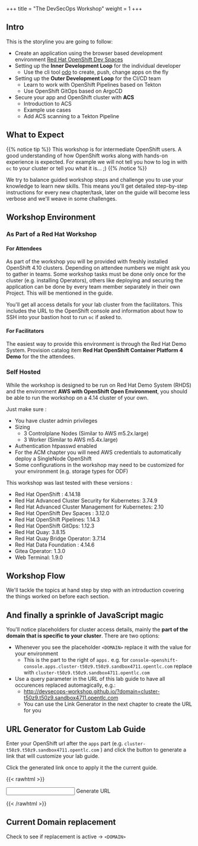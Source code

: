 +++
title = "The DevSecOps Workshop"
weight = 1
+++

## Intro

This is the storyline you are going to follow:

- Create an application using the browser based development environment [Red Hat OpenShift Dev Spaces](https://developers.redhat.com/products/openshift-dev-spaces/overview)
- Setting up the **Inner Development Loop** for the individual developer
  - Use the cli tool [odo](https://developers.redhat.com/products/odo/overview) to create, push, change apps on the fly
- Setting up the **Outer Development Loop** for the CI/CD team
  - Learn to work with OpenShift Pipelines based on Tekton
  - Use OpenShift GitOps based on ArgoCD
- Secure your app and OpenShift cluster with **ACS**
  - Introduction to ACS
  - Example use cases
  - Add ACS scanning to a Tekton Pipeline

## What to Expect

{{% notice tip %}}
This workshop is for intermediate OpenShift users. A good understanding of how OpenShift works along with hands-on experience is expected. For example we will not tell you how to log in with `oc` to your cluster or tell you what it is... ;)
{{% /notice %}}

We try to balance guided workshop steps and challenge you to use your knowledge to learn new skills. This means you'll get detailed step-by-step instructions for every new chapter/task, later on the guide will become less verbose and we'll weave in some challenges.

## Workshop Environment

### As Part of a Red Hat Workshop

#### For Attendees

As part of the workshop you will be provided with freshly installed OpenShift 4.10 clusters. Depending on attendee numbers we might ask you to gather in teams. Some workshop tasks must be done only once for the cluster (e.g. installing Operators), others like deploying and securing the application can be done by every team member separately in their own Project. This will be mentioned in the guide.

You'll get all access details for your lab cluster from the facilitators. This includes the URL to the OpenShift console and information about how to SSH into your bastion host to run `oc` if asked to.

#### For Facilitators

The easiest way to provide this environment is through the Red Hat Demo System. Provision catalog item **Red Hat OpenShift Container Platform 4 Demo** for the the attendees.

### Self Hosted

While the workshop is designed to be run on Red Hat Demo System (RHDS) and the environment **AWS with OpenShift Open Environment**, you should be able to run the workshop on a 4.14 cluster of your own.

Just make sure :

- You have cluster admin privileges
- Sizing
  - 3 Controlplane Nodes (Similar to AWS m5.2x.large)
  - 3 Worker (Similar to AWS m5.4x.large)
- Authentication htpasswd enabled
- For the ACM chapter you will need AWS credentials to automatically deploy a SingleNode OpenShift
- Some configurations in the workshop may need to be customized for your environment (e.g. storage types for ODF)

This workshop was last tested with these versions :

- Red Hat OpenShift : 4.14.18
- Red Hat Advanced Cluster Security for Kubernetes: 3.74.9
- Red Hat Advanced Cluster Management for Kubernetes: 2.10
- Red Hat OpenShift Dev Spaces : 3.12.0
- Red Hat OpenShift Pipelines: 1.14.3
- Red Hat OpenShift GitOps: 1.12.3
- Red Hat Quay: 3.8.15
- Red Hat Quay Bridge Operator: 3.7.14
- Red Hat Data Foundation : 4.14.6
- Gitea Operator: 1.3.0
- Web Terminal: 1.9.0

## Workshop Flow

We'll tackle the topics at hand step by step with an introduction covering the things worked on before each section.

## And finally a sprinkle of JavaScript magic

You'll notice placeholders for cluster access details, mainly the **part of the domain that is specific to your cluster**. There are two options:

- Whenever you see the placeholder `<DOMAIN>` replace it with the value for your environment
  - This is the part to the right of `apps.` e.g. for `console-openshift-console.apps.cluster-t50z9.t50z9.sandbox4711.opentlc.com` replace <DOMAIN> with `cluster-t50z9.t50z9.sandbox4711.opentlc.com`
- Use a query parameter in the URL of this lab guide to have all occurences replaced automagically, e.g.:
  - http://devsecops-workshop.github.io/?domain=cluster-t50z9.t50z9.sandbox4711.opentlc.com
  - You can use the Link Generator in the next chapter to create the URL for you

## URL Generator for Custom Lab Guide

Enter your OpenShift url after the `apps` part (e.g. `cluster-t50z9.t50z9.sandbox4711.opentlc.com` ) and click the button to generate a link that will customize your lab guide.

Click the generated link once to apply it the the current guide.

{{< rawhtml >}}

<script>

  function replaceURLParameter(url, parameter) {
    //prefer to use l.search if you have a location/link object

     console.log("ReplaceURLParameter in -> " + url + " " + parameter);

    var urlparts = url.split('?');   
    if (urlparts.length >= 2) {

        var prefix = encodeURIComponent("domain") + '=';
        var pars = urlparts[1].split(/[&;]/g);

        //reverse iteration as may be destructive
        for (var i = pars.length; i-- > 0;) {    
            //idiom for string.startsWith
            if (pars[i].lastIndexOf(prefix, 0) !== -1) {  
                pars.splice(i, 1);
               
            }
        }
        pars.push("domain=" + parameter)

        return urlparts[0] + (pars.length > 0 ? '?' + pars.join('&') : '');
    }
    else
    {
       url = url + "?domain=" +  parameter;
    }
    console.log("Returning -> " + url) 
    return url;
}
  function get_domain() {
    
  var domainVal = document.getElementById("domain").value;
  var url = replaceURLParameter(window.location.href, domainVal)
 
  var a = document.createElement('a');
  var linkText = document.createTextNode(url);
      a.appendChild(linkText);
      a.title = "Custom Lab Guide";
      a.href = url;
      a.id = "dynamicUrl"

  var parentElem = document.getElementById("dynamicLink");
  var elem = parentElem.childNodes.item("dynamicUrl");
  if (elem != null)
  {
    console.log("Replacing in -> " + parentElem + " " + elem);
    
    parentElem.replaceChild(a, elem);
  }
  else
  {
   
    parentElem.appendChild(a);

  }  


  }
</script>
<input type="text" id="domain" name="domain">
<a class="btn btn-default" type = "submit" onclick = "get_domain();" id="skip"  > Generate URL </a>
<p id="dynamicLink"></p>

{{< /rawhtml >}}

## Current Domain replacement

Check to see if replacement is active -> `<DOMAIN>`
